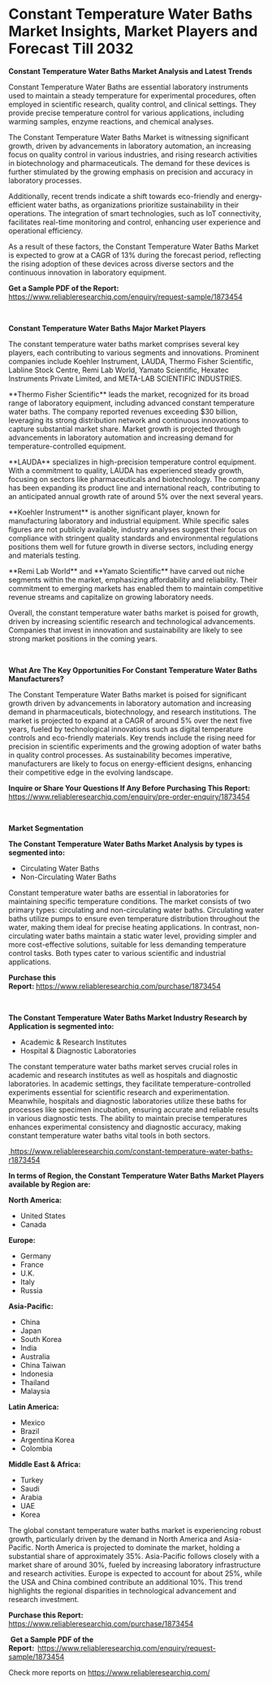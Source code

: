 <p><h1>Constant Temperature Water Baths Market Insights, Market Players and Forecast Till 2032</h1></p><p><strong>Constant Temperature Water Baths Market Analysis and Latest Trends</strong></p>
<p><p>Constant Temperature Water Baths are essential laboratory instruments used to maintain a steady temperature for experimental procedures, often employed in scientific research, quality control, and clinical settings. They provide precise temperature control for various applications, including warming samples, enzyme reactions, and chemical analyses.</p><p>The Constant Temperature Water Baths Market is witnessing significant growth, driven by advancements in laboratory automation, an increasing focus on quality control in various industries, and rising research activities in biotechnology and pharmaceuticals. The demand for these devices is further stimulated by the growing emphasis on precision and accuracy in laboratory processes.</p><p>Additionally, recent trends indicate a shift towards eco-friendly and energy-efficient water baths, as organizations prioritize sustainability in their operations. The integration of smart technologies, such as IoT connectivity, facilitates real-time monitoring and control, enhancing user experience and operational efficiency. </p><p>As a result of these factors, the Constant Temperature Water Baths Market is expected to grow at a CAGR of 13% during the forecast period, reflecting the rising adoption of these devices across diverse sectors and the continuous innovation in laboratory equipment.</p></p>
<p><strong>Get a Sample PDF of the Report:&nbsp;</strong> <a href="https://www.reliableresearchiq.com/enquiry/request-sample/1873454?utm_campaign=2173&utm_medium=2&utm_source=Github&utm_content=ia&utm_term=16022025&utm_id=constant-temperature-water-baths">https://www.reliableresearchiq.com/enquiry/request-sample/1873454</a></p>
<p>&nbsp;</p>
<p><strong>Constant Temperature Water Baths Major Market Players</strong></p>
<p><p>The constant temperature water baths market comprises several key players, each contributing to various segments and innovations. Prominent companies include Koehler Instrument, LAUDA, Thermo Fisher Scientific, Labline Stock Centre, Remi Lab World, Yamato Scientific, Hexatec Instruments Private Limited, and META-LAB SCIENTIFIC INDUSTRIES.</p><p>**Thermo Fisher Scientific** leads the market, recognized for its broad range of laboratory equipment, including advanced constant temperature water baths. The company reported revenues exceeding $30 billion, leveraging its strong distribution network and continuous innovations to capture substantial market share. Market growth is projected through advancements in laboratory automation and increasing demand for temperature-controlled equipment.</p><p>**LAUDA** specializes in high-precision temperature control equipment. With a commitment to quality, LAUDA has experienced steady growth, focusing on sectors like pharmaceuticals and biotechnology. The company has been expanding its product line and international reach, contributing to an anticipated annual growth rate of around 5% over the next several years.</p><p>**Koehler Instrument** is another significant player, known for manufacturing laboratory and industrial equipment. While specific sales figures are not publicly available, industry analyses suggest their focus on compliance with stringent quality standards and environmental regulations positions them well for future growth in diverse sectors, including energy and materials testing.</p><p>**Remi Lab World** and **Yamato Scientific** have carved out niche segments within the market, emphasizing affordability and reliability. Their commitment to emerging markets has enabled them to maintain competitive revenue streams and capitalize on growing laboratory needs.</p><p>Overall, the constant temperature water baths market is poised for growth, driven by increasing scientific research and technological advancements. Companies that invest in innovation and sustainability are likely to see strong market positions in the coming years.</p></p>
<p>&nbsp;</p>
<p><strong>What Are The Key Opportunities For Constant Temperature Water Baths Manufacturers?</strong></p>
<p><p>The Constant Temperature Water Baths market is poised for significant growth driven by advancements in laboratory automation and increasing demand in pharmaceuticals, biotechnology, and research institutions. The market is projected to expand at a CAGR of around 5% over the next five years, fueled by technological innovations such as digital temperature controls and eco-friendly materials. Key trends include the rising need for precision in scientific experiments and the growing adoption of water baths in quality control processes. As sustainability becomes imperative, manufacturers are likely to focus on energy-efficient designs, enhancing their competitive edge in the evolving landscape.</p></p>
<p><strong>Inquire or Share Your Questions If Any Before Purchasing This Report:</strong> <a href="https://www.reliableresearchiq.com/enquiry/pre-order-enquiry/1873454?utm_campaign=2173&utm_medium=2&utm_source=Github&utm_content=ia&utm_term=16022025&utm_id=constant-temperature-water-baths">https://www.reliableresearchiq.com/enquiry/pre-order-enquiry/1873454</a></p>
<p>&nbsp;</p>
<p><strong>Market Segmentation</strong></p>
<p><strong>The Constant Temperature Water Baths Market Analysis by types is segmented into:</strong></p>
<p><ul><li>Circulating Water Baths</li><li>Non-Circulating Water Baths</li></ul></p>
<p><p>Constant temperature water baths are essential in laboratories for maintaining specific temperature conditions. The market consists of two primary types: circulating and non-circulating water baths. Circulating water baths utilize pumps to ensure even temperature distribution throughout the water, making them ideal for precise heating applications. In contrast, non-circulating water baths maintain a static water level, providing simpler and more cost-effective solutions, suitable for less demanding temperature control tasks. Both types cater to various scientific and industrial applications.</p></p>
<p><strong>Purchase this Report:&nbsp;</strong><a href="https://www.reliableresearchiq.com/purchase/1873454?utm_campaign=2173&utm_medium=2&utm_source=Github&utm_content=ia&utm_term=16022025&utm_id=constant-temperature-water-baths">https://www.reliableresearchiq.com/purchase/1873454</a></p>
<p>&nbsp;</p>
<p><strong>The Constant Temperature Water Baths Market Industry Research by Application is segmented into:</strong></p>
<p><ul><li>Academic & Research Institutes</li><li>Hospital & Diagnostic Laboratories</li></ul></p>
<p><p>The constant temperature water baths market serves crucial roles in academic and research institutes as well as hospitals and diagnostic laboratories. In academic settings, they facilitate temperature-controlled experiments essential for scientific research and experimentation. Meanwhile, hospitals and diagnostic laboratories utilize these baths for processes like specimen incubation, ensuring accurate and reliable results in various diagnostic tests. The ability to maintain precise temperatures enhances experimental consistency and diagnostic accuracy, making constant temperature water baths vital tools in both sectors.</p></p>
<p><a href="https://www.reliableresearchiq.com/constant-temperature-water-baths-r1873454?utm_campaign=2173&utm_medium=2&utm_source=Github&utm_content=ia&utm_term=16022025&utm_id=constant-temperature-water-baths">&nbsp;https://www.reliableresearchiq.com/constant-temperature-water-baths-r1873454</a></p>
<p><strong>In terms of Region, the Constant Temperature Water Baths Market Players available by Region are:</strong></p>
<p>
    <p> <strong> North America: </strong>
        <ul>
            <li>United States</li>
            <li>Canada</li>
        </ul>
        </p> 
    <p> <strong> Europe: </strong>
        <ul>
            <li>Germany</li>
            <li>France</li>
            <li>U.K.</li>
            <li>Italy</li>
            <li>Russia</li>
        </ul>
        </p> 
    <p> <strong> Asia-Pacific: </strong>
        <ul>
            <li>China</li>
            <li>Japan</li>
            <li>South Korea</li>
            <li>India</li>
            <li>Australia</li>
            <li>China Taiwan</li>
            <li>Indonesia</li>
            <li>Thailand</li>
            <li>Malaysia</li>
        </ul>
        </p> 
    <p> <strong> Latin America: </strong>
        <ul>
            <li>Mexico</li>
            <li>Brazil</li>
            <li>Argentina Korea</li>
            <li>Colombia</li>
        </ul>
        </p> 
    <p> <strong> Middle East & Africa: </strong>
        <ul>
            <li>Turkey</li>
            <li>Saudi</li>
            <li>Arabia</li>
            <li>UAE</li>
            <li>Korea</li>
        </ul>
    </p>
    </p>
<p><p>The global constant temperature water baths market is experiencing robust growth, particularly driven by the demand in North America and Asia-Pacific. North America is projected to dominate the market, holding a substantial share of approximately 35%. Asia-Pacific follows closely with a market share of around 30%, fueled by increasing laboratory infrastructure and research activities. Europe is expected to account for about 25%, while the USA and China combined contribute an additional 10%. This trend highlights the regional disparities in technological advancement and research investment.</p></p>
<p><strong>Purchase this Report: </strong><a href="https://www.reliableresearchiq.com/purchase/1873454?utm_campaign=2173&utm_medium=2&utm_source=Github&utm_content=ia&utm_term=16022025&utm_id=constant-temperature-water-baths">https://www.reliableresearchiq.com/purchase/1873454</a></p>
<p>&nbsp;<strong>Get a Sample PDF of the Report:&nbsp;&nbsp;</strong><a href="https://www.reliableresearchiq.com/enquiry/request-sample/1873454?utm_campaign=2173&utm_medium=2&utm_source=Github&utm_content=ia&utm_term=16022025&utm_id=constant-temperature-water-baths">https://www.reliableresearchiq.com/enquiry/request-sample/1873454</a></p>
<p><strong></strong></p>
<p>Check more reports on <a href="https://www.reliableresearchiq.com/?utm_campaign=2173&utm_medium=2&utm_source=Github&utm_content=ia&utm_term=16022025&utm_id=constant-temperature-water-baths">https://www.reliableresearchiq.com/</a></p>